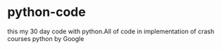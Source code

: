 # python-code
this my 30 day code with python.All of code in implementation of crash courses python by Google
